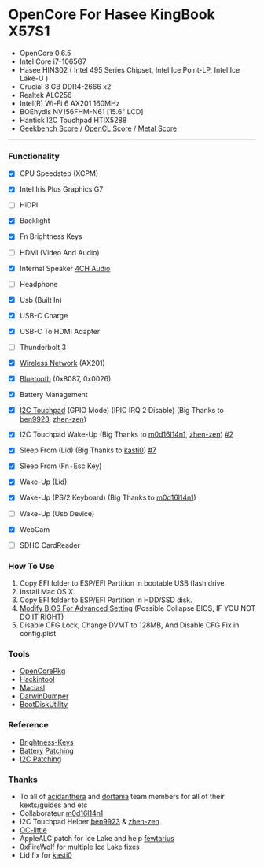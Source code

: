 # OpenCore For Hasee KingBook X57S1

 - OpenCore 0.6.5
 - Intel Core i7-1065G7
 - Hasee HINS02 ( Intel 495 Series Chipset, Intel Ice Point-LP, Intel Ice Lake-U )
 - Crucial 8 GB DDR4-2666 x2
 - Realtek ALC256
 - Intel(R) Wi-Fi 6 AX201 160MHz
 - BOEhydis NV156FHM-N61 [15.6" LCD]
 - Hantick I2C Touchpad HTIX5288
 - [Geekbench Score] / [OpenCL Score] / [Metal Score]

---

### Functionality
 - [x] CPU Speedstep (XCPM)
 - [x] Intel Iris Plus Graphics G7
 - [ ] HiDPI
 - [x] Backlight
 - [x] Fn Brightness Keys
 - [ ] HDMI (Video And Audio)
 - [x] Internal Speaker [4CH Audio]
 - [ ] Headphone
 - [x] Usb (Built In)
 - [x] USB-C Charge
 - [x] USB-C To HDMI Adapter
 - [ ] Thunderbolt 3
 - [x] [Wireless Network] (AX201)
 - [x] [Bluetooth] (0x8087, 0x0026)
 - [x] Battery Management
 - [x] [I2C Touchpad] (GPIO Mode) (IPIC IRQ 2 Disable) (Big Thanks to [ben9923], [zhen-zen])
 - [x] I2C Touchpad Wake-Up (Big Thanks to [m0d16l14n1], [zhen-zen]) [#2]
 - [x] Sleep From (Lid) (Big Thanks to [kasti0]) [#7]
 - [x] Sleep From (Fn+Esc Key)
 - [x] Wake-Up (Lid)
 - [x] Wake-Up (PS/2 Keyboard) (Big Thanks to [m0d16l14n1])
 - [ ] Wake-Up (Usb Device)
 - [x] WebCam
 - [ ] SDHC CardReader



### How To Use
 1. Copy EFI folder to ESP/EFI Partition in bootable USB flash drive.
 2. Install Mac OS X.
 3. Copy EFI folder to ESP/EFI Partition in HDD/SSD disk.
 5. [Modify BIOS For Advanced Setting] (Possible Collapse BIOS, IF YOU NOT DO IT RIGHT)
 6. Disable CFG Lock, Change DVMT to 128MB, And Disable CFG Fix in config.plist


### Tools
  - [OpenCorePkg]
  - [Hackintool]
  - [Maciasl]
  - [DarwinDumper]
  - [BootDiskUtility]


### Reference
  - [Brightness-Keys](https://www.tonymacx86.com/threads/guide-patching-dsdt-ssdt-for-laptop-backlight-control.152659/)
  - [Battery Patching](https://github.com/daliansky/OC-little/tree/master/08-%E7%94%B5%E6%B1%A0%E8%A1%A5%E4%B8%81)
  - [I2C Patching](https://www.penghubingzhou.cn/2019/01/06/VoodooI2C%20DSDT%20Edit/)


### Thanks
* To all of [acidanthera] and [dortania] team members for all of their kexts/guides and etc 
* Collaborateur [m0d16l14n1]
* I2C Touchpad Helper [ben9923] & [zhen-zen]
* [OC-little]
* AppleALC patch for Ice Lake and help [fewtarius] 
* [0xFireWolf] for multiple Ice Lake fixes
* Lid fix for [kasti0]

[Geekbench Score]:<https://browser.geekbench.com/v5/cpu/3534153>
[OpenCL Score]:<https://browser.geekbench.com/v5/compute/1430453>
[Metal Score]:<https://browser.geekbench.com/v5/compute/1430464>

[OpenCorePkg]: <https://github.com/acidanthera/OpenCorePkg>
[Hackintool]: <https://github.com/headkaze/Hackintool>
[Maciasl]: <https://sourceforge.net/projects/maciasl/>
[DarwinDumper]: <https://bitbucket.org/blackosx/darwindumper>
[BootDiskUtility]: <http://cvad-mac.narod.ru/>

[Wireless Network]: <https://github.com/OpenIntelWireless/itlwm>
[Bluetooth]: <https://github.com/OpenIntelWireless/IntelBluetoothFirmware>
[I2C Touchpad]: <https://github.com/VoodooI2C/VoodooI2C>

[Modify BIOS For Advanced Setting]: <https://github.com/Ardentwheel/OpenCore-Hasee-X57S1/tree/master/Tools/BIOS>
[4CH Audio]: <https://github.com/acidanthera/AppleALC/pull/601>
[#2]: <https://github.com/Ardentwheel/OpenCore-Hasee-X57S1/issues/2>
[#7]: <https://github.com/Ardentwheel/OpenCore-Hasee-X57S1/issues/7>

[ben9923]: <https://github.com/ben9923>
[m0d16l14n1]: <https://github.com/m0d16l14n1>
[zhen-zen]: <https://github.com/zhen-zen>
[OC-little]: <https://github.com/daliansky/OC-little>
[fewtarius]: <https://github.com/fewtarius>
[acidanthera]: <https://github.com/acidanthera>
[dortania]: <https://github.com/dortania>
[0xFireWolf]: <https://github.com/0xFireWolf>
[kasti0]: <https://github.com/kasti0>

